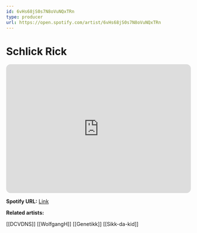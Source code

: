 ```yaml
---
id: 6vHs68jS0s7N8oVuNQxTRn
type: producer
url: https://open.spotify.com/artist/6vHs68jS0s7N8oVuNQxTRn
---
```

# Schlick Rick

<iframe style="border-radius:12px" src="https://open.spotify.com/embed/artist/6vHs68jS0s7N8oVuNQxTRn" width="100%" height="352" frameBorder="0" allowfullscreen="" allow="autoplay; clipboard-write; encrypted-media; fullscreen; picture-in-picture" loading="lazy"></iframe>

**Spotify URL:** [Link](https://open.spotify.com/artist/6vHs68jS0s7N8oVuNQxTRn)

**Related artists:**

[[DCVDNS]]
[[WolfgangH]]
[[Genetikk]]
[[Sikk-da-kid]]
